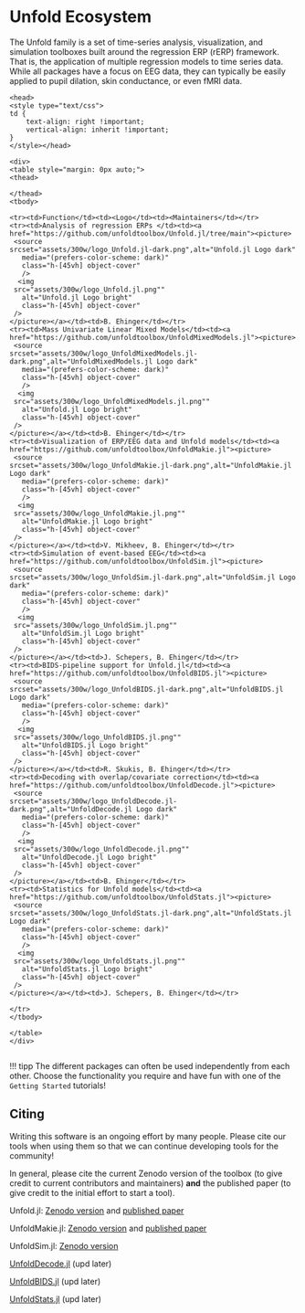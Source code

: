 # Unfold Ecosystem

The Unfold family is a set of time-series analysis, visualization, and simulation toolboxes built around the regression ERP (rERP) framework. That is, the application of multiple regression models to time series data. While all packages have a focus on EEG data, they can typically be easily applied to pupil dilation, skin conductance, or even fMRI data.

```@raw html
<head>
<style type="text/css">
td {
    text-align: right !important;
    vertical-align: inherit !important;
}
</style></head>

<div>
<table style="margin: 0px auto;">
<thead>

</thead>
<tbody>

<tr><td>Function</td><td><Logo</td><td><Maintainers</td></tr> 
<tr><td>Analysis of regression ERPs </td><td><a href="https://github.com/unfoldtoolbox/Unfold.jl/tree/main"><picture>
 <source
srcset="assets/300w/logo_Unfold.jl-dark.png",alt="Unfold.jl Logo dark"
   media="(prefers-color-scheme: dark)"
   class="h-[45vh] object-cover"
   />
  <img
 src="assets/300w/logo_Unfold.jl.png""
   alt="Unfold.jl Logo bright"
   class="h-[45vh] object-cover"          
 />
</picture></a></td><td>B. Ehinger</td></tr> 
<tr><td>Mass Univariate Linear Mixed Models</td><td><a href="https://github.com/unfoldtoolbox/UnfoldMixedModels.jl"><picture>
 <source
srcset="assets/300w/logo_UnfoldMixedModels.jl-dark.png",alt="UnfoldMixedModels.jl Logo dark"
   media="(prefers-color-scheme: dark)"
   class="h-[45vh] object-cover"
   />
  <img
 src="assets/300w/logo_UnfoldMixedModels.jl.png""
   alt="Unfold.jl Logo bright"
   class="h-[45vh] object-cover"          
 />
</picture></a></td><td>B. Ehinger</td></tr>
<tr><td>Visualization of ERP/EEG data and Unfold models</td><td><a href="https://github.com/unfoldtoolbox/UnfoldMakie.jl"><picture>
 <source
srcset="assets/300w/logo_UnfoldMakie.jl-dark.png",alt="UnfoldMakie.jl Logo dark"
   media="(prefers-color-scheme: dark)"
   class="h-[45vh] object-cover"
   />
  <img
 src="assets/300w/logo_UnfoldMakie.jl.png""
   alt="UnfoldMakie.jl Logo bright"
   class="h-[45vh] object-cover"          
 />
</picture></a></td><td>V. Mikheev, B. Ehinger</td></tr>
<tr><td>Simulation of event-based EEG</td><td><a href="https://github.com/unfoldtoolbox/UnfoldSim.jl"><picture>
 <source
srcset="assets/300w/logo_UnfoldSim.jl-dark.png",alt="UnfoldSim.jl Logo dark"
   media="(prefers-color-scheme: dark)"
   class="h-[45vh] object-cover"
   />
  <img
 src="assets/300w/logo_UnfoldSim.jl.png""
   alt="UnfoldSim.jl Logo bright"
   class="h-[45vh] object-cover"          
 />
</picture></a></td><td>J. Schepers, B. Ehinger</td></tr>
<tr><td>BIDS-pipeline support for Unfold.jl</td><td><a href="https://github.com/unfoldtoolbox/UnfoldBIDS.jl"><picture>
 <source
srcset="assets/300w/logo_UnfoldBIDS.jl-dark.png",alt="UnfoldBIDS.jl Logo dark"
   media="(prefers-color-scheme: dark)"
   class="h-[45vh] object-cover"
   />
  <img
 src="assets/300w/logo_UnfoldBIDS.jl.png""
   alt="UnfoldBIDS.jl Logo bright"
   class="h-[45vh] object-cover"          
 />
</picture></a></td><td>R. Skukis, B. Ehinger</td></tr>
<tr><td>Decoding with overlap/covariate correction</td><td><a href="https://github.com/unfoldtoolbox/UnfoldDecode.jl"><picture>
 <source
srcset="assets/300w/logo_UnfoldDecode.jl-dark.png",alt="UnfoldDecode.jl Logo dark"
   media="(prefers-color-scheme: dark)"
   class="h-[45vh] object-cover"
   />
  <img
 src="assets/300w/logo_UnfoldDecode.jl.png""
   alt="UnfoldDecode.jl Logo bright"
   class="h-[45vh] object-cover"          
 />
</picture></a></td><td>B. Ehinger</td></tr>
<tr><td>Statistics for Unfold models</td><td><a href="https://github.com/unfoldtoolbox/UnfoldStats.jl"><picture>
 <source
srcset="assets/300w/logo_UnfoldStats.jl-dark.png",alt="UnfoldStats.jl Logo dark"
   media="(prefers-color-scheme: dark)"
   class="h-[45vh] object-cover"
   />
  <img
 src="assets/300w/logo_UnfoldStats.jl.png""
   alt="UnfoldStats.jl Logo bright"
   class="h-[45vh] object-cover"          
 />
</picture></a></td><td>J. Schepers, B. Ehinger</td></tr>

</tr>
</tbody>

</table>
</div>


```
!!! tipp
    The different packages can often be used independently from each other. Choose the functionality you require and have fun with one of the `Getting Started` tutorials!


## Citing
Writing this software is an ongoing effort by many people. Please cite our tools when using them so that we can continue developing tools for the community!

In general, please cite the current Zenodo version of the toolbox (to give credit to current contributors and maintainers) **and** the published paper (to give credit to the initial effort to start a tool).

Unfold.jl: [Zenodo version](https://doi.org/10.5281/zenodo.5759066) and [published paper](https://doi.org/10.7717/peerj.7838)

UnfoldMakie.jl: [Zenodo version](https://zenodo.org/records/14192333) and [published paper](https://doi.org/10.21105/joss.07560)

UnfoldSim.jl: [Zenodo version](https://doi.org/10.5281/zenodo.7738651)

[UnfoldDecode.jl](https://doi.org/10.5281/zenodo.5759066) (upd later)

[UnfoldBIDS.jl](https://doi.org/10.5281/zenodo.5759066) (upd later)

[UnfoldStats.jl](https://doi.org/10.5281/zenodo.5759066) (upd later)

